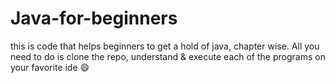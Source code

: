 # Java-for-beginners
this is code that helps beginners to get a hold of java, chapter wise.
All you need to do is clone the repo, understand & execute each of the programs on your favorite ide :smile:
